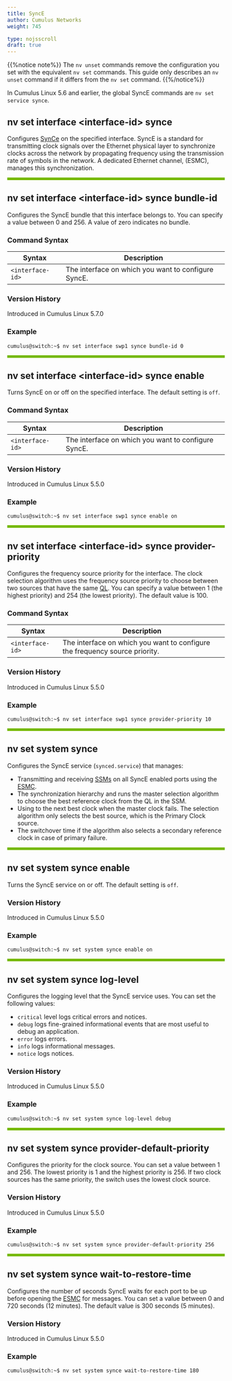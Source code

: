 ```yaml
---
title: SyncE
author: Cumulus Networks
weight: 745

type: nojsscroll
draft: true
---
```

{{%notice note%}}
The `nv unset` commands remove the configuration you set with the equivalent `nv set` commands. This guide only describes an `nv unset` command if it differs from the `nv set` command.
{{%/notice%}}

In Cumulus Linux 5.6 and earlier, the global SyncE commands are `nv set service synce`.

## <h>nv set interface \<interface-id\> synce</h>

Configures <span class="a-tooltip">[SynCe](## "Synchronous Ethernet")</span> on the specified interface. SyncE is a standard for transmitting clock signals over the Ethernet physical layer to synchronize clocks across the network by propagating frequency using the transmission rate of symbols in the network. A dedicated Ethernet channel, (ESMC), manages this synchronization.

<HR STYLE="BORDER: DASHED RGB(118,185,0) 0.5PX;BACKGROUND-COLOR: RGB(118,185,0);HEIGHT: 4.0PX;"/>

## <h>nv set interface \<interface-id\> synce bundle-id</h>

Configures the SyncE bundle that this interface belongs to. You can specify a value between 0 and 256. A value of zero indicates no bundle.

### Command Syntax

| Syntax |  Description   |
| ---------  | -------------- |
|`<interface-id>` | The interface on which you want to configure SyncE. |

### Version History

Introduced in Cumulus Linux 5.7.0

### Example

```
cumulus@switch:~$ nv set interface swp1 synce bundle-id 0 
```

<HR STYLE="BORDER: DASHED RGB(118,185,0) 0.5PX;BACKGROUND-COLOR: RGB(118,185,0);HEIGHT: 4.0PX;"/>

## <h>nv set interface \<interface-id\> synce enable</h>

Turns SyncE on or off on the specified interface. The default setting is `off`.

### Command Syntax

| Syntax |  Description   |
| ---------  | -------------- |
|`<interface-id>` | The interface on which you want to configure SyncE. |

### Version History

Introduced in Cumulus Linux 5.5.0

### Example

```
cumulus@switch:~$ nv set interface swp1 synce enable on
```

<HR STYLE="BORDER: DASHED RGB(118,185,0) 0.5PX;BACKGROUND-COLOR: RGB(118,185,0);HEIGHT: 4.0PX;"/>

## <h>nv set interface \<interface-id\> synce provider-priority</h>

Configures the frequency source priority for the interface. The clock selection algorithm uses the frequency source priority to choose between two sources that have the same <span class="a-tooltip">[QL](## "Quality Level")</span>. You can specify a value between 1 (the highest priority) and 254 (the lowest priority). The default value is 100.

### Command Syntax

| Syntax |  Description   |
| ---------  | -------------- |
|`<interface-id>` | The interface on which you want to configure the frequency source priority. |

### Version History

Introduced in Cumulus Linux 5.5.0

### Example

```
cumulus@switch:~$ nv set interface swp1 synce provider-priority 10
```

<HR STYLE="BORDER: DASHED RGB(118,185,0) 0.5PX;BACKGROUND-COLOR: RGB(118,185,0);HEIGHT: 4.0PX;"/>

## <h>nv set system synce</h>

Configures the SyncE service (`synced.service`) that manages:
- Transmitting and receiving <span class="a-tooltip">[SSMs](## "Synchronization Status Messages")</span> on all SyncE enabled ports using the <span class="a-tooltip">[ESMC](## "Ethernet Synchronization Messaging Channel")</span>.
- The synchronization hierarchy and runs the master selection algorithm to choose the best reference clock from the QL in the SSM.
- Using to the next best clock when the master clock fails. The selection algorithm only selects the best source, which is the Primary Clock source.
- The switchover time if the algorithm also selects a secondary reference clock in case of primary failure.

<HR STYLE="BORDER: DASHED RGB(118,185,0) 0.5PX;BACKGROUND-COLOR: RGB(118,185,0);HEIGHT: 4.0PX;"/>

## <h>nv set system synce enable</h>

Turns the SyncE service on or off. The default setting is `off`.

### Version History

Introduced in Cumulus Linux 5.5.0

### Example

```
cumulus@switch:~$ nv set system synce enable on
```

<HR STYLE="BORDER: DASHED RGB(118,185,0) 0.5PX;BACKGROUND-COLOR: RGB(118,185,0);HEIGHT: 4.0PX;"/>

## <h>nv set system synce log-level</h>

Configures the logging level that the SyncE service uses. You can set the following values:
- `critical` level logs critical errors and notices.
- `debug` logs fine-grained informational events that are most useful to debug an application.
- `error` logs errors.
- `info` logs informational messages.
- `notice` logs notices.

### Version History

Introduced in Cumulus Linux 5.5.0

### Example

```
cumulus@switch:~$ nv set system synce log-level debug
```

<HR STYLE="BORDER: DASHED RGB(118,185,0) 0.5PX;BACKGROUND-COLOR: RGB(118,185,0);HEIGHT: 4.0PX;"/>

## <h>nv set system synce provider-default-priority</h>

Configures the priority for the clock source. You can set a value between 1 and 256. The lowest priority is 1 and the highest priority is 256. If two clock sources has the same priority, the switch uses the lowest clock source.

### Version History

Introduced in Cumulus Linux 5.5.0

### Example

```
cumulus@switch:~$ nv set system synce provider-default-priority 256
```

<HR STYLE="BORDER: DASHED RGB(118,185,0) 0.5PX;BACKGROUND-COLOR: RGB(118,185,0);HEIGHT: 4.0PX;"/>

## <h>nv set system synce wait-to-restore-time</h>

Configures the number of seconds SyncE waits for each port to be up before opening the <span class="a-tooltip">[ESMC](## "Ethernet Synchronization Message Channel")</span> for messages. You can set a value between 0 and 720 seconds (12 minutes). The default value is 300 seconds (5 minutes).

### Version History

Introduced in Cumulus Linux 5.5.0

### Example

```
cumulus@switch:~$ nv set system synce wait-to-restore-time 180
```
